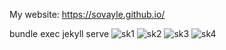 My website: https://sovayle.github.io/


bundle exec jekyll serve
![sk1](https://github.com/sovayle/sovayle.github.io/assets/47412407/ed4df20b-d67b-46b6-bd01-4a4a218a08ac)
![sk2](https://github.com/sovayle/sovayle.github.io/assets/47412407/106b7716-3e3c-4a35-966f-0c2e71a5985d)
![sk3](https://github.com/sovayle/sovayle.github.io/assets/47412407/0b3e1e0f-fbc2-442b-9229-2ebf54550b19)
![sk4](https://github.com/sovayle/sovayle.github.io/assets/47412407/c39d2ce4-154c-4347-8805-efcf450edb0c)

